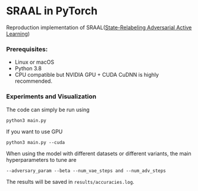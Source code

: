 # SRAAL in PyTorch
 Reproduction implementation of SRAAL([State-Relabeling Adversarial Active Learning](https://github.com/Valkyrja3607/survey/issues/4))

### Prerequisites:
- Linux or macOS
- Python 3.8
- CPU compatible but NVIDIA GPU + CUDA CuDNN is highly recommended.

### Experiments and Visualization
The code can simply be run using 
```
python3 main.py
```
If you want to use GPU
```
python3 main.py --cuda
```
When using the model with different datasets or different variants, the main hyperparameters to tune are
```
--adversary_param --beta --num_vae_steps and --num_adv_steps
```

The results will be saved in `results/accuracies.log`. 
